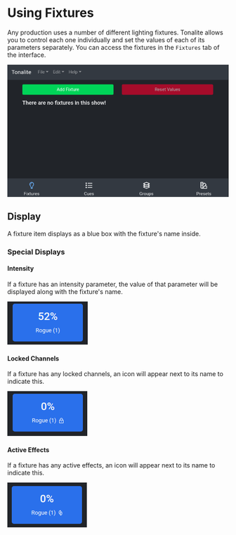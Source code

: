 # Using Fixtures

Any production uses a number of different lighting fixtures. Tonalite allows you to control each one individually and set the values of each of its parameters separately. You can access the fixtures in the `Fixtures` tab of the interface.

![Fixtures UI tab](../images/fixtures.png)

## Display

A fixture item displays as a blue box with the fixture's name inside.

### Special Displays

#### Intensity

If a fixture has an intensity parameter, the value of that parameter will be displayed along with the fixture's name.

![Fixture intensity display](../images/fixture_intensity_display.png)

#### Locked Channels

If a fixture has any locked channels, an icon will appear next to its name to indicate this.

![Fixture locked icon](../images/fixture_locked_icon.png)

#### Active Effects

If a fixture has any active effects, an icon will appear next to its name to indicate this.

![Fixture active effects icon](../images/fixture_effects_icon.png)